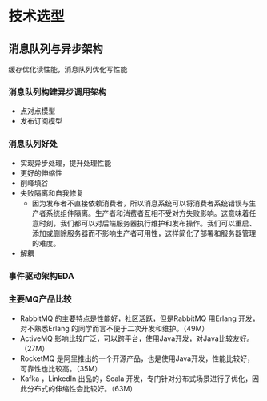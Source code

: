 # 技术选型

## 消息队列与异步架构

缓存优化读性能，消息队列优化写性能

### 消息队列构建异步调用架构

- 点对点模型
- 发布订阅模型

### 消息队列好处

- 实现异步处理，提升处理性能
- 更好的伸缩性
- 削峰填谷
- 失败隔离和自我修复
    -  因为发布者不直接依赖消费者，所以消息系统可以将消费者系统错误与生产者系统组件隔离。生产者和消费者互相不受对方失败影响。这意味着任意时刻，我们都可以对后端服务器执行维护和发布操作。我们可以重启、添加或删除服务器而不影响生产者可用性，这样简化了部署和服务器管理的难度。
- 解耦

### 事件驱动架构EDA

### 主要MQ产品比较

- RabbitMQ 的主要特点是性能好，社区活跃，但是RabbitMQ 用Erlang 开发，对不熟悉Erlang 的同学而言不便于二次开发和维护。（49M）
- ActiveMQ 影响比较广泛，可以跨平台，使用Java开发，对Java比较友好。（27M）
- RocketMQ 是阿里推出的一个开源产品，也是使用Java开发，性能比较好，可靠性也比较高。（35M）
- Kafka ，LinkedIn 出品的，Scala 开发，专门针对分布式场景进行了优化，因此分布式的伸缩性会比较好。（63M）

